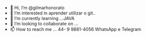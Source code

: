 - 👋 Hi, I’m @gilmarhonorato
- 👀 I’m interested in  aprender utilizar o  git..
- 🌱 I’m currently learning ...JAVA
- 💞️ I’m looking to collaborate on ...
- 📫 How to reach me ... 44- 9 9881-4056 WhatsApp e Telegram

<!---
gilmarhonorato/gilmarhonorato is a ✨ special ✨ repository because its `README.md` (this file) appears on your GitHub profile.
You can click the Preview link to take a look at your changes.
--->
